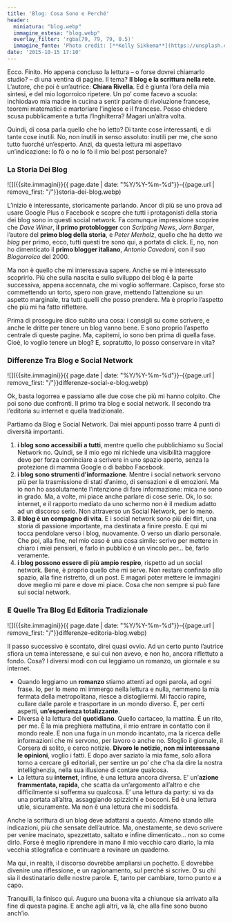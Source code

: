 ```yaml
---
title: 'Blog: Cosa Sono e Perché'
header:
  miniatura: "blog.webp"
  immagine_estesa: "blog.webp"
  overlay_filter: 'rgba(79, 79, 79, 0.5)'
  immagine_fonte: 'Photo credit: [**Kelly Sikkema**](https://unsplash.com/@kellysikkema)'
date: '2015-10-15 17:10'
---
```


Ecco. Finito. Ho appena concluso la lettura – o forse dovrei chiamarlo studio? – di una ventina di pagine. Il tema? **Il blog e la scrittura nella rete**. L’autore, che poi è un’autrice: **Chiara Rivella**. Ed è giunta l’ora della mia sintesi, e del mio logorroico ripetere. Un po’ come facevo a scuola: inchiodavo mia madre in cucina a sentir parlare di rivoluzione francese, teoremi matematici e martoriare l’inglese e il francese. Posso chiedere scusa pubblicamente a tutta l’Inghilterra? Magari un’altra volta.

Quindi, di cosa parla quello che ho letto? Di tante cose interessanti, e di tante cose inutili. No, non inutili in senso assoluto: inutili per me, che sono tutto fuorché un’esperto. Anzi, da questa lettura mi aspettavo un’indicazione: lo fò o no lo fò il mio bel post personale?

### La Storia Dei Blog

![]({{site.immagini}}{{ page.date | date: "%Y/%Y-%m-%d"}}-{{page.url | remove_first: "/"}}storia-dei-blog.webp)

L’inizio è interessante, storicamente parlando. Ancor di più se uno prova ad usare Google Plus o Facebook e scopre che tutti i protagonisti della storia dei blog sono in questi social network. Fa comunque impressione scoprire che _Dave Winer_, **il primo protoblogger** con _Scripting News_, _Jorn Barger_, l’autore del **primo blog della storia**, e _Peter Merholz_, quello che ha detto _we blog_ per primo, ecco, tutti questi tre sono qui, a portata di click. E, no, non ho dimenticato il **primo blogger italiano**, _Antonio Cavedoni_, con il suo _Blogorroico_ del 2000.

Ma non è quello che mi interessava sapere. Anche se mi è interessato scoprirlo. Più che sulla nascita e sullo sviluppo dei blog è la parte successiva, appena accennata, che mi voglio soffermare. Capisco, forse sto commettendo un torto, spero non grave, mettendo l’attenzione su un aspetto marginale, tra tutti quelli che posso prendere. Ma è proprio l’aspetto che più mi ha fatto riflettere.

Prima di proseguire dico subito una cosa: i consigli su come scrivere, e anche le dritte per tenere un blog vanno bene. E sono proprio l’aspetto centrale di queste pagine. Ma, capitemi, io sono ben prima di quella fase. Cioè, lo voglio tenere un blog? E, sopratutto, lo posso conservare in vita?

### Differenze Tra Blog e Social Network

![]({{site.immagini}}{{ page.date | date: "%Y/%Y-%m-%d"}}-{{page.url | remove_first: "/"}}differenze-social-e-blog.webp)

Ok, basta logorrea e passiamo alle due cose che più mi hanno colpito. Che poi sono due confronti. Il primo tra blog e social network. Il secondo tra l’editoria su internet e quella tradizionale.

Partiamo da Blog e Social Network. Dai miei appunti posso trarre 4 punti di diversità importanti.

  1. **i blog sono accessibili a tutti**, mentre quello che pubblichiamo su Social Network no. Quindi, se il mio ego mi richiede una visibilità maggiore devo per forza cominciare a scrivere in uno spazio aperto, senza la protezione di mamma Google o di babbo Facebook.
  2. **i blog sono strumenti d’informazione**. Mentre i social network servono più per la trasmissione di stati d’animo, di sensazioni e di emozioni. Ma io non ho assolutamente l’intenzione di fare informazione: mica ne sono in grado. Ma, a volte, mi piace anche parlare di cose serie. Ok, lo so: internet, e il rapporto mediato da uno schermo non è il medium adatto ad un discorso serio. Non attraverso un Social Network, per lo meno.
  3. **il blog è un compagno di vita**. E i social network sono più dei flirt, una storia di passione importante, ma destinata a finire presto. E qui mi tocca pendolare verso i blog, nuovamente. O verso un diario personale. Che poi, alla fine, nel mio caso è una cosa simile: scrivo per mettere in chiaro i miei pensieri, e farlo in pubblico è un vincolo per… bé, farlo veramente.
  4. **i blog possono essere di più ampio respiro**, rispetto ad un social network. Bene, è proprio quello che mi serve. Non restare confinato allo spazio, alla fine ristretto, di un post. E magari poter mettere le immagini dove meglio mi pare e dove mi piace. Cosa che non sempre si può fare sui social network.

### E Quelle Tra Blog Ed Editoria Tradizionale

![]({{site.immagini}}{{ page.date | date: "%Y/%Y-%m-%d"}}-{{page.url | remove_first: "/"}}differenze-editoria-blog.webp)

Il passo successivo è scontato, direi quasi ovvio. Ad un certo punto l’autrice sfiora un tema interessane, e sui cui non avevo, e non ho, ancora riflettuto a fondo. Cosa? I diversi modi con cui leggiamo un romanzo, un giornale e su internet.

  - Quando leggiamo un **romanzo** stiamo attenti ad ogni parola, ad ogni frase. Io, per lo meno mi immergo nella lettura e nulla, nemmeno la mia fermata della metropolitana, riesce a distogliermi. Mi faccio rapire, cullare dalle parole e trasportare in un mondo diverso. È, per certi aspetti, **un’esperienza totalizzante**.
  - Diversa è la lettura del **quotidiano**. Quello cartaceo, la mattina. È un rito, per me. È la mia preghiera mattutina, il mio entrare in contatto con il mondo reale. E non una fuga in un mondo incantato, ma la ricerca delle informazioni che mi servono, per lavoro o anche no. Sfoglio il giornale, il Corsera di solito, e cerco notizie. **Divoro le notizie, non mi interessano le opinioni**, voglio i fatti. E dopo aver saziato la mia fame, solo allora torno a cercare gli editoriali, per sentire un po’ che c’ha da dire la nostra intellighenzia, nella sua illusione di contare qualcosa.
  - La lettura su **internet**, infine, è una lettura ancora diversa. E’ un’**azione frammentata, rapida**, che scatta da un’argomento all’altro e che difficilmente si sofferma su qualcosa. E’ una lettura da party: si va da una portata all’altra, assaggiando spizzichi e bocconi. Ed è una lettura utile, sicuramente. Ma non è una lettura che mi soddisfa.

Anche la scrittura di un blog deve adattarsi a questo. Almeno stando alle indicazioni, più che sensate dell’autrice. Ma, onestamente, se devo scrivere per venire macinato, spezzettato, saltato e infine dimenticato… non so come dirlo. Forse è meglio riprendere in mano il mio vecchio caro diario, la mia vecchia stilografica e continuare a rovinare un quaderno.

Ma qui, in realtà, il discorso dovrebbe ampliarsi un pochetto. E dovrebbe divenire una riflessione, e un ragionamento, sul perché si scrive. O su chi sia il destinatario delle nostre parole. E, tanto per cambiare, torno punto e a capo.

Tranquilli, la finisco qui. Auguro una buona vita a chiunque sia arrivato alla fine di questa pagina. E anche agli altri, va là, che alla fine sono buono anch’io.
